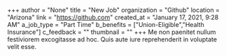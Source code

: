 +++
author = "None"
title = "New Job"
organization = "Github"
location = "Arizona"
link = "https://github.com"
created_at = "January 17, 2021, 9:28 AM"
a_job_type = "Part Time"
b_benefits = ["Union-Eligible","Health Insurance"]
c_feedback = ""
thumbnail = ""
+++
Me non paenitet nullum festiviorem excogitasse ad hoc. Quis aute iure reprehenderit in voluptate velit esse.